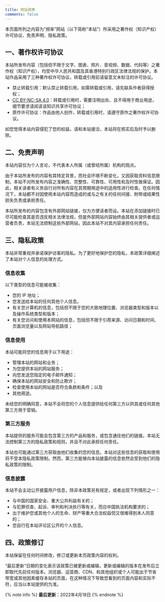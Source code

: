 ```yaml
---
title: 网站政策
comments: false
---
```


本页面所列之内容为“频率”网站（以下简称“本站”）所采用之著作权（知识产权）许可协议、免责声明、隐私政策。

## 一、著作权许可协议

本站所发布内容（包括但不限于文字、图表、照片、音视频、数据、代码等）之著作权（知识产权），均受中华人民共和国及其香港特别行政区法律法规的保护。本站作品采用了三种著作权许可协议，转载或引用前请留意文末标注的许可协议。

- 禁止转载引用：默认禁止转载引用，如需转载或引用，请先联系作者获得授权；
- [CC BY-NC-SA 4.0](https://creativecommons.org/licenses/by-nc-sa/4.0/deed.zh)：转载或引用时，需要注明出处、且不得用于商业用途，细节要求请阅读该知识共享许可协议；
- 原作许可协议：作品由他人创作，转载或引用时，请遵守原作之著作权许可协议。

如您觉得本站内容侵犯了您的权益，请和本站接洽，本站将在核实后及时予以删除。

## 二、免责声明

本站内容仅为个人言论，不代表本人所属（或曾经所属）机构的观点。

由于本站所发布的内容有其特定背景，而社会环境不断变化，又因获取资料信息限制，本站不对所发布内容之准确性、完整性、可靠性、可用性和及时性做保证。因此，相关读者有义务自行对所有内容在其预期用途中的适用性进行检查。在任何情况下，本站都不对因使用本站内容而造成的或与之有关的任何间接、附带或结果性损失负责或承担责任。

本站所发布的内容包含有外部网站链接，仅为方便读者而设。本站在添加链接时已尽可能检查其是否违反相关法律法规，但是外部网站内容始终由其相关提供者或运营者负责，本站无法控制这些外部网站，因此本站不对其内容承担任何责任。

## 三、隐私政策

本站非常重视并承诺保护访客的隐私。为了更好地保护您的隐私，本政策详细阐述了本站对个人信息的处理方式。

### 信息收集

以下类型的信息可能被收集：

- 您的 IP 地址；
- 您发送给本站的任何其他个人信息。
- 有关您计算机的信息，包括但不限于您的大致地理位置、浏览器类型和版本以及操作系统类型和版本；
- 有关您访问和使用本网站的信息，包括但不限于引荐来源、访问日期和时间、页面浏览量以及网站导航路径；

### 信息使用

本站可能将您的信息用于以下用途：

- 管理本站的网站和业务；
- 为您提供本站的网站服务；
- 向您发送您指定的电子邮件通知；
- 确保本站的网站安全和防止欺诈；
- 检查使用本站的网站是否符合条款和条件；以及
- 其他用途。

未经您的明确同意，本站不会将您的个人信息提供给任何第三方以供其或任何其他第三方用于营销。

### 第三方服务

本站提供的服务可能会包含第三方的产品和服务，或包含通往他们的链接。本站无法控制第三方的隐私政策和规则，并且不对此承担任何责任。

本站也可能通过第三方获取由他们收集的您的信息。本站对这些信息的获取和使用将不受本隐私政策限制。然而，第三方能够向本站披露的信息依然会受到他们的隐私政策的限制。

### 信息披露

本站不会主动公开披露用户信息，除非本政策另有规定，或者出现下列情形之一：

- 与中国的国家安全、重大公共利益有关的；
- 与犯罪侦查、起诉、审判和判决执行等有关，而应中国执法机构要求的；
- 出于维护您或其他个人的生命、财产等重大合法权益但又很难得到本人同意的；
- 您自行在本站评论区公开的个人信息。

## 四、政策修订

本站保留在任何时间修改，修订或更新本页政策内容的权利。

“最后更新”日期的变化表示该政策已被更新或编辑，更新或编辑的版本在发布后立即取代先前任何版本。浏览器、运营商、CDN、和其他组织或个人可能出于节省带宽或其他因素缓存本站的页面，在这种情况下导致您看到的页面内容和实际不符，应当以本站提供的为准。

{% note info %}
**最后更新**：2022年4月18日
{% endnote %}